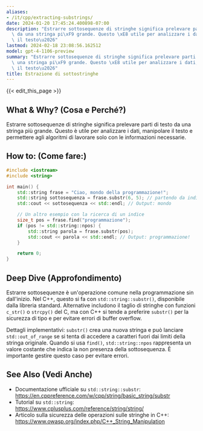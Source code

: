 ```yaml
---
aliases:
- /it/cpp/extracting-substrings/
date: 2024-01-20 17:45:24.400898-07:00
description: "Estrarre sottosequenze di stringhe significa prelevare parti di testo\
  \ da una stringa pi\xF9 grande. Questo \xE8 utile per analizzare i dati, manipolare\
  \ il testo\u2026"
lastmod: 2024-02-18 23:08:56.162512
model: gpt-4-1106-preview
summary: "Estrarre sottosequenze di stringhe significa prelevare parti di testo da\
  \ una stringa pi\xF9 grande. Questo \xE8 utile per analizzare i dati, manipolare\
  \ il testo\u2026"
title: Estrazione di sottostringhe
---
```


{{< edit_this_page >}}

## What & Why? (Cosa e Perché?)
Estrarre sottosequenze di stringhe significa prelevare parti di testo da una stringa più grande. Questo è utile per analizzare i dati, manipolare il testo e permettere agli algoritmi di lavorare solo con le informazioni necessarie.

## How to: (Come fare:)
```C++
#include <iostream>
#include <string>

int main() {
    std::string frase = "Ciao, mondo della programmazione!";
    std::string sottosequenza = frase.substr(6, 5); // partendo da indice 6, lunghezza 5
    std::cout << sottosequenza << std::endl; // Output: mondo

    // Un altro esempio con la ricerca di un indice
    size_t pos = frase.find("programmazione");
    if (pos != std::string::npos) {
        std::string parola = frase.substr(pos);
        std::cout << parola << std::endl; // Output: programmazione!
    }

    return 0;
}
```

## Deep Dive (Approfondimento)
Estrarre sottosequenze è un'operazione comune nella programmazione sin dall'inizio. Nel C++, questo si fa con `std::string::substr()`, disponibile dalla libreria standard. Alternative includono il taglio di stringhe con funzioni `c_str()` o `strcpy()` del C, ma con C++ si tende a preferire `substr()` per la sicurezza di tipo e per evitare errori di buffer overflow.

Dettagli implementativi: `substr()` crea una nuova stringa e può lanciare `std::out_of_range` se si tenta di accedere a caratteri fuori dai limiti della stringa originale. Quando si usa `find()`, `std::string::npos` rappresenta un valore costante che indica la non presenza della sottosequenza. È importante gestire questo caso per evitare errori.

## See Also (Vedi Anche)
- Documentazione ufficiale su `std::string::substr`: https://en.cppreference.com/w/cpp/string/basic_string/substr
- Tutorial su `std::string`: https://www.cplusplus.com/reference/string/string/
- Articolo sulla sicurezza delle operazioni sulle stringhe in C++: https://www.owasp.org/index.php/C++_String_Manipulation
